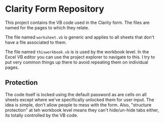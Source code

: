 # Clarity Form Repository

This project contains the VB code used in the Clarity form. The files are named for the pages to which they relate.

The file named `worksheet.vb` is generic and applies to all sheets that don't have a file associated to them.

The file named `thisworkbook.vb` is is used by the workbook level. In the Excel VB editor you can use the project explorer to navigate to this. I try to put very common things up there to avoid repeating them on individual pages.

## Protection
The code itself is locked using the default password as are cells on all sheets except where we've specifically unlocked them for user input. The idea is simple, don't allow people to mess with the form. Also, "structure protection" at teh workbook level means they can't hide/un-hide tabs either, its totally controlled by the VB code.